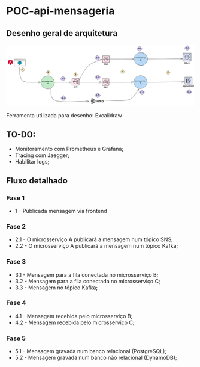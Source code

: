 # POC-api-mensageria

## Desenho geral de arquitetura

![arquitetura geral](docs/POC-integracao-mensageria1.2.png)

Ferramenta utilizada para desenho: Excalidraw

## TO-DO:

 - Monitoramento com Prometheus e Grafana;
 - Tracing com Jaegger;
 - Habilitar logs;

## Fluxo detalhado

### Fase 1
- 1 - Publicada mensagem via frontend

### Fase 2

- 2.1 - O microsserviço A publicará a mensagem num tópico SNS;
- 2.2 - O microsserviço A publicará a mensagem num tópico Kafka;

### Fase 3
- 3.1 - Mensagem para a fila conectada no microsserviço B;
- 3.2 - Mensagem para a fila conectada no microsserviço C;
- 3.3 - Mensagem no tópico Kafka;

### Fase 4
- 4.1 - Mensagem recebida pelo microsserviço B;
- 4.2 - Mensagem recebida pelo microsserviço C;

### Fase 5
- 5.1 - Mensagem gravada num banco relacional (PostgreSQL);
- 5.2 - Mensagem gravada num banco não relacional (DynamoDB);


